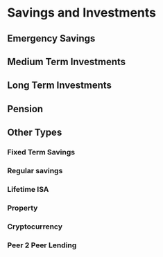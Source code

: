# Savings and Investments

## Emergency Savings

## Medium Term Investments

## Long Term Investments

## Pension

## Other Types

### Fixed Term Savings

### Regular savings

### Lifetime ISA

### Property

### Cryptocurrency

### Peer 2 Peer Lending
